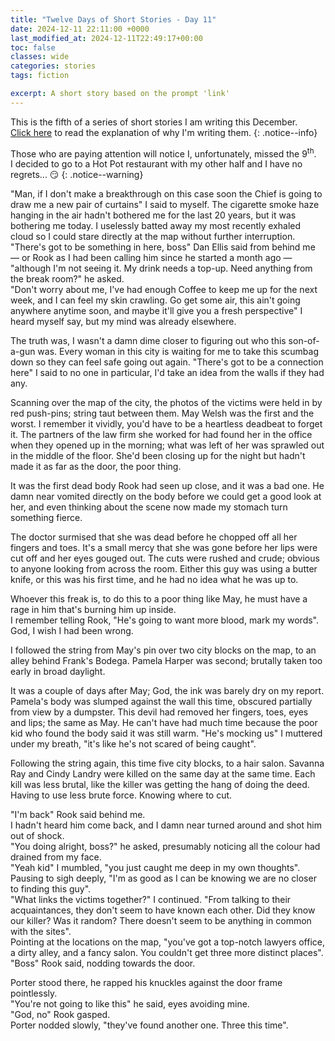```yaml
---
title: "Twelve Days of Short Stories - Day 11"
date: 2024-12-11 22:11:00 +0000
last_modified_at: 2024-12-11T22:49:17+00:00
toc: false
classes: wide
categories: stories
tags: fiction

excerpt: A short story based on the prompt 'link'
---
```


This is the fifth of a series of short stories I am writing this December.\
[Click here](../_posts/2024-11-24-12-days-of-short-stories.md) to read the explanation of why I'm writing them.
{: .notice--info}

Those who are paying attention will notice I, unfortunately, missed the 9<sup>th</sup>.\
I decided to go to a Hot Pot restaurant with my other half and I have no regrets... :smirk:
{: .notice--warning}

"Man, if I don't make a breakthrough on this case soon the Chief is going to draw me a new pair of curtains" I said to myself.
The cigarette smoke haze hanging in the air hadn't bothered me for the last 20 years, but it was bothering me today.
I uselessly batted away my most recently exhaled cloud so I could stare directly at the map without further interruption.\
"There's got to be something in here, boss" Dan Ellis said from behind me &mdash; or Rook as I had been calling him since he started a month ago &mdash; "although I'm not seeing it. My drink needs a top-up. Need anything from the break room?" he asked.\
"Don't worry about me, I've had enough Coffee to keep me up for the next week, and I can feel my skin crawling. Go get some air, this ain't going anywhere anytime soon, and maybe it'll give you a fresh perspective" I heard myself say, but my mind was already elsewhere.

The truth was, I wasn't a damn dime closer to figuring out who this son-of-a-gun was.
Every woman in this city is waiting for me to take this scumbag down so they can feel safe going out again.
"There's got to be a connection here" I said to no one in particular, I'd take an idea from the walls if they had any.

Scanning over the map of the city, the photos of the victims were held in by red push-pins; string taut between them.
May Welsh was the first and the worst.
I remember it vividly, you'd have to be a heartless deadbeat to forget it.
The partners of the law firm she worked for had found her in the office when they opened up in the morning; what was left of her was sprawled out in the middle of the floor.
She'd been closing up for the night but hadn't made it as far as the door, the poor thing.

It was the first dead body Rook had seen up close, and it was a bad one.
He damn near vomited directly on the body before we could get a good look at her, and even thinking about the scene now made my stomach turn something fierce.

The doctor surmised that she was dead before he chopped off all her fingers and toes.
It's a small mercy that she was gone before her lips were cut off and her eyes gouged out.
The cuts were rushed and crude; obvious to anyone looking from across the room.
Either this guy was using a butter knife, or this was his first time, and he had no idea what he was up to.

Whoever this freak is, to do this to a poor thing like May, he must have a rage in him that's burning him up inside.\
I remember telling Rook, "He's going to want more blood, mark my words".\
God, I wish I had been wrong.

I followed the string from May's pin over two city blocks on the map, to an alley behind Frank's Bodega.
Pamela Harper was second; brutally taken too early in broad daylight.

It was a couple of days after May; God, the ink was barely dry on my report.
Pamela's body was slumped against the wall this time, obscured partially from view by a dumpster.
This devil had removed her fingers, toes, eyes and lips; the same as May.
He can't have had much time because the poor kid who found the body said it was still warm.
"He's mocking us" I muttered under my breath, "it's like he's not scared of being caught".

Following the string again, this time five city blocks, to a hair salon.
Savanna Ray and Cindy Landry were killed on the same day at the same time.
Each kill was less brutal, like the killer was getting the hang of doing the deed.
Having to use less brute force.
Knowing where to cut.

"I'm back" Rook said behind me.\
I hadn't heard him come back, and I damn near turned around and shot him out of shock.\
"You doing alright, boss?" he asked, presumably noticing all the colour had drained from my face.\
"Yeah kid" I mumbled, "you just caught me deep in my own thoughts".\
Pausing to sigh deeply, "I'm as good as I can be knowing we are no closer to finding this guy".\
"What links the victims together?" I continued.
"From talking to their acquaintances, they don't seem to have known each other.
Did they know our killer?
Was it random?
There doesn't seem to be anything in common with the sites".\
Pointing at the locations on the map, "you've got a top-notch lawyers office, a dirty alley, and a fancy salon. You couldn't get three more distinct places".\
"Boss" Rook said, nodding towards the door.

Porter stood there, he rapped his knuckles against the door frame pointlessly.\
"You're not going to like this" he said, eyes avoiding mine.\
"God, no" Rook gasped.\
Porter nodded slowly, "they've found another one. Three this time".
